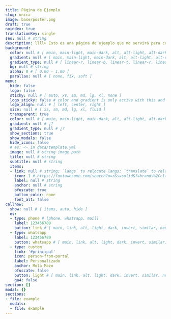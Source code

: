 ```yaml
---
title: Página de Ejemplo
slug: unica
image: base/poster.png
draft: true
noindex: true
translationKey: single
seo: null # string
description: llll➤ Ésto es una página de ejemplo que me servirá para copiar y pegar valores ✅ by lorensansol.
background:
  color: null # [ main, main-light, main-dark, alt, alt-light, alt-dark, link, link-light, link-dark, white, light, grey, dark, black ]
  gradient: null # [ main, main-light, main-dark, alt, alt-light, alt-dark, link, link-light, link-dark, white, light, grey, dark, black ]
  gradient_type: null # [ linear-r, linear-b, linear-t, linear-r, linear-l, linear-tr, linear-br, linear-tl, linear-bl, circle, circle-alt, radial, radial-alt ]
  bg: null # string
  alpha: 0 # [ 0.00 - 1.00 ]
  parallax: null # [ none, fix, soft ]
menu:
  hide: false
  logo: false
  sticky: null # [ auto, xs, sm, md, lg, xl, none ]
  logo_sticky: false # color and gradient is only active with this and when screen < sticky
  logo_align: null # [ left, center, right ]
  size: null # [ xs, sm, md, lg, xl, fluid ]
  transparent: true
  color: null # [ main, main-light, main-dark, alt, alt-light, alt-dark, link, link-light, link-dark, white, light, grey, dark, black ]
  gradient: null # ¿?
  gradient_type: null # ¿?
  show_sections: true
  show_modals: false
  hide_icons: false
  # es: <- in data/template.yml
  image: null # string image path
  title: null # string
  subtitle: null # string
  items:
  - link: null # string; `langs` to relocate langs; `translate` to relocate translate
    icon: 1 # https://fontawesome.com/search?o=r&s=solid&f=brands%2Cclassic
    label: null # string
    anchor: null # string
    ofuscate: true
    button_color: none
    font_alt: false
callnow:
  show: null # [ items, auto, hide ]
  es:
  - type: phone # [phone, whatsapp, mail]
    label: 123456789
    button: link # [ main, link, alt, light, dark, invert, similar, none ]
  - type: whatsapp
    label: 123456789
    button: whatsapp # [ main, link, alt, light, dark, invert, similar, none ]
  - type: custom
    link: '#principal'
    icon: person-from-portal
    label: Personalizado
    anchor: Mola Mazo
    ofuscate: false
    button: light # [ main, link, alt, light, dark, invert, similar, none ]
    ga4: false
section: []
modal: {}
sections:
- file: example
  modals:
  - file: example
---
```

